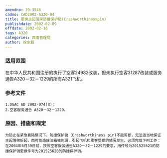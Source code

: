 ```yaml
---
amendno: 39-3546
cadno: CAD2002-A320-04
title: 更换主起落架防撞保护销(Crashworthinesspin)
publishdate: 2002-02-09
effdate: 2002-02-16
tags: A320
categories: 西南管理局
author: 徐东毅
---
```


### 适用范围 
在中华人民共和国注册的执行了空客24982改装，但未执行空客31287改装或服务通告A320－32－1229的所有A321飞机。

### 参考文件
    1.DGAC AD 2002-074(B)；
    2.空客服务通告 A320－32－1229。


### 原因、措施和规定 
    为防止在紧急着陆情况下，防撞保护销（Crashworthiness pin)不能剪断，无法适当地保证主起落架折起，而可能造成油箱被刺漏，引起飞机和乘客受损的情况发生，必须完成下列工作： 
    在2004年6月30日前，按照空客服务通告A320－32－1229的要求，用件号为201525621的防撞保护销更换件号为201525620的防撞保护销。
